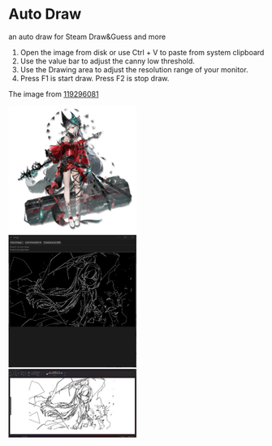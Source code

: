 # Auto Draw

an auto draw for Steam Draw&Guess and more

1. Open the image from disk or use Ctrl + V to paste from system clipboard
2. Use the value bar to adjust the canny low threshold.
3. Use the Drawing area to adjust the resolution range of your monitor.
4. Press F1 is start draw. Press F2 is stop draw.

The image from [119296081](https://www.pixiv.net/artworks/119296081)

<div align="left">
  <img src=images/1.png width=50% />
  <img src=images/2.png width=50% />
  <img src=images/3.png width=50% />
</div>
